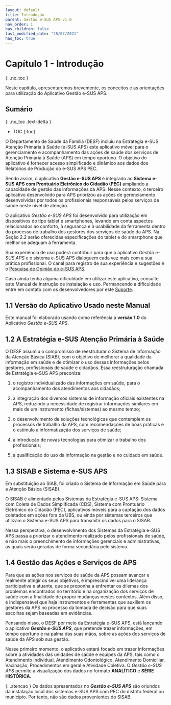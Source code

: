 ```yaml
---
layout: default
title: Introdução
parent: Gestão e-SUS APS v1.0
nav_order: 1
has_children: false
last_modified_date: "28/07/2021"
has_toc: true
---
```


# Capítulo 1 - Introdução
{: .no_toc }

Neste capítulo, apresentaremos brevemente, os conceitos e as orientações para utilização do Aplicativo Gestão e-SUS APS.

## Sumário
{: .no_toc .text-delta }

- TOC
{:toc}

O Departamento de Saúde da Família (DESF) incluiu na Estratégia e-SUS Atenção Primária à Saúde (e-SUS APS) este aplicativo móvel para o gerenciamento e acompanhamento das ações de saúde dos serviços de Atenção Primária à Saúde (APS) em tempo oportuno. O objetivo do aplicativo é fornecer acesso simplificado e dinâmico aos dados dos Relatórios de Produção do e-SUS APS PEC. 

Sendo assim, o aplicativo **Gestão e-SUS APS** é integrado ao **Sistema e-SUS APS com Prontuário Eletrônico do Cidadão (PEC)** ampliando a capacidade de gestão das informações da APS. Nesse contexto, o terceiro aplicativo desenvolvido para APS priorizou as ações de gerenciamento desenvolvidas por todos os profissionais responsáveis pelos serviços de saúde neste nível de atenção.

O aplicativo *Gestão e-SUS APS* foi desenvolvido para utilização em dispositivos do tipo tablet e smartphones, levando em conta aspectos relacionados ao conforto, à segurança e à usabilidade da ferramenta dentro do processo de trabalho dos gestores dos serviços de saúde da APS. Na Seção 2.2 serão oferecidas especificações do tablet e do smartphone que melhor se adequam à ferramenta.

Sua experiência de uso poderá contribuir para que o aplicativo *Gestão e-SUS APS* e o sistema e-SUS APS dialoguem cada vez mais com a sua prática profissional. O canal para registro de sua experiência e sugestões é o [Pesquisa de Opinião do e-SUS APS](http://sisaps.saude.gov.br/pesquisa/).

Caso ainda tenha alguma dificuldade em utilizar este aplicativo, consulte este Manual de instrução de instalação e uso. Permancendo a dificuldade entre em contato com os desenvolvedores por este [Suporte](http://esusaps.bridge.ufsc.br/support/login).

## 1.1 Versão do Aplicativo Usado neste Manual

Este manual foi elaborado usando como referência a **versão 1.0** do Aplicativo *Gestão e-SUS APS*. 

## 1.2 A Estratégia e-SUS Atenção Primária à Saúde

O DESF assumiu o compromisso de reestruturar o Sistema de Informação da Atenção Básica (SIAB), com o objetivo de melhorar a qualidade da informação em saúde e de otimizar o uso dessas informações pelos gestores, profissionais de saúde e cidadãos. Essa reestruturação chamada de Estratégia e-SUS APS preconiza:

1.  o registro individualizado das informações em saúde, para o acompanhamento dos atendimentos aos cidadãos;

2.  a integração dos diversos sistemas de informação oficiais existentes na APS, reduzindo a necessidade de registrar informações similares em mais de um instrumento (fichas/sistemas) ao mesmo tempo;

3.  o desenvolvimento de soluções tecnológicas que contemplem os processos de trabalho da APS, com recomendações de boas práticas e o estímulo à informatização dos serviços de saúde;

4.  a introdução de novas tecnologias para otimizar o trabalho dos profissionais;

5.  a qualificação do uso da informação na gestão e no cuidado em saúde.

## 1.3 SISAB e Sistema e-SUS APS

Em substituição ao SIAB, foi criado o Sistema de Informação em Saúde para a Atenção Básica (SISAB).

O SISAB é alimentado pelos Sistemas da Estratégia e-SUS APS: Sistema com Coleta de Dados Simplificada (CDS), Sistema com Prontuário Eletrônico do Cidadão (PEC), aplicativos móveis para a captação dos dados coletados em ações fora da UBS, ou ainda por sistemas terceiros que utilizam o Sistema e-SUS APS para transmitir os dados para o SISAB.

Nessa perspectiva, o desenvolvimento dos Sistemas da Estratégia e-SUS APS passa a priorizar o atendimento realizado pelos profissionais de saúde, e não mais o preenchimento de informações gerenciais e administrativas, as quais serão geradas de forma secundária pelo sistema.

## 1.4 Gestão das Ações e Serviços de APS

Para que as ações nos serviços de saúde da APS possam avançar e realmente atingir os seus objetivos, é imprescindível uma liderança participativa e atuante, que se proponha a enfrentar os dilemas dos problemas encontrados no território e na organização dos serviços de saúde com a finalidade de propor mudanças nestes contextos. Além disso, é indispensável que haja instrumentos e ferramentas que auxiliem os gestores da APS no processo da tomada de decisão para que suas escolhas sejam baseadas em evidências. 

Pensando nisso, o DESF por meio da Estratégia e-SUS APS, está lançando o aplicativo ***Gestão e-SUS APS***, que pretende trazer informações, em tempo oportuno e na palma das suas mãos, sobre as ações dos serviços de saúde da APS sob sua gestão. 

Nesse primeiro momento, o aplicativo estará focado em trazer informações sobre a atividades das unidades de saúde e equipes da APS, tais como o Atendimento Individual, Atendimento Odontológico, Atendimento Domiciliar, Vacinação, Procedimentos em geral e Atividade Coletiva. O *Gestão e-SUS APS* permite a visualização dos dados no formato **ANALÍTICO** e **SÉRIE HISTÓRICA**. 

{: .atencao }
Os dados apresentados no ***Gestão e-SUS APS*** são oriundos da instalação local dos sistemas e-SUS APS com PEC do distrito federal ou município. Por tanto, não são dados provenientes do SISAB. 
